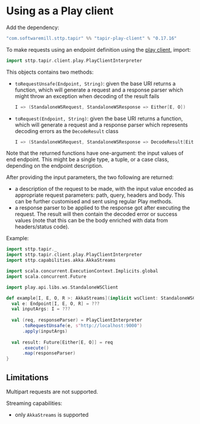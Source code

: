 # Using as a Play client

Add the dependency:

```scala
"com.softwaremill.sttp.tapir" %% "tapir-play-client" % "0.17.16"
```

To make requests using an endpoint definition using the [play client](https://github.com/playframework/play-ws), import:

```scala
import sttp.tapir.client.play.PlayClientInterpreter
```

This objects contains two methods:
 - `toRequestUnsafe(Endpoint, String)`: given the base URI returns a function,
   which will generate a request and a response parser which might throw
   an exception when decoding of the result fails
   ```scala
   I => (StandaloneWSRequest, StandaloneWSResponse => Either[E, O])
   ```
 - `toRequest(Endpoint, String)`: given the base URI returns a function,
   which will generate a request and a response parser which represents
   decoding errors as the `DecodeResult` class
   ```scala
   I => (StandaloneWSRequest, StandaloneWSResponse => DecodeResult[Either[E, O]])
   ```

Note that the returned functions have one-argument: the input values of end endpoint. This might be a 
single type, a tuple, or a case class, depending on the endpoint description. 

After providing the input parameters, the two following are returned:
- a description of the request to be made, with the input value
  encoded as appropriate request parameters: path, query, headers and body.
  This can be further customised and sent using regular Play methods.
- a response parser to be applied to the response got after executing the request.
  The result will then contain the decoded error or success values
  (note that this can be the body enriched with data from headers/status code).

Example:

```scala
import sttp.tapir._
import sttp.tapir.client.play.PlayClientInterpreter
import sttp.capabilities.akka.AkkaStreams

import scala.concurrent.ExecutionContext.Implicits.global
import scala.concurrent.Future

import play.api.libs.ws.StandaloneWSClient

def example[I, E, O, R >: AkkaStreams](implicit wsClient: StandaloneWSClient) {
  val e: Endpoint[I, E, O, R] = ???
  val inputArgs: I = ???
  
  val (req, responseParser) = PlayClientInterpreter
      .toRequestUnsafe(e, s"http://localhost:9000")
      .apply(inputArgs)
  
  val result: Future[Either[E, O]] = req
      .execute()
      .map(responseParser)
}
```

## Limitations

Multipart requests are not supported.

Streaming capabilities:
- only `AkkaStreams` is supported
